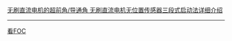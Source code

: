 
[无刷直流电机的超前角/导通角 ](http://bbs.eeworld.com.cn/thread-1082128-1-1.html)
[无刷直流电机无位置传感器三段式启动法详细介绍](https://blog.csdn.net/qq_30095921/article/details/126159524)

___


[看FOC](F:\Work\有用书籍\联控智能无刷电机开发板教程V1.0.pdf)
